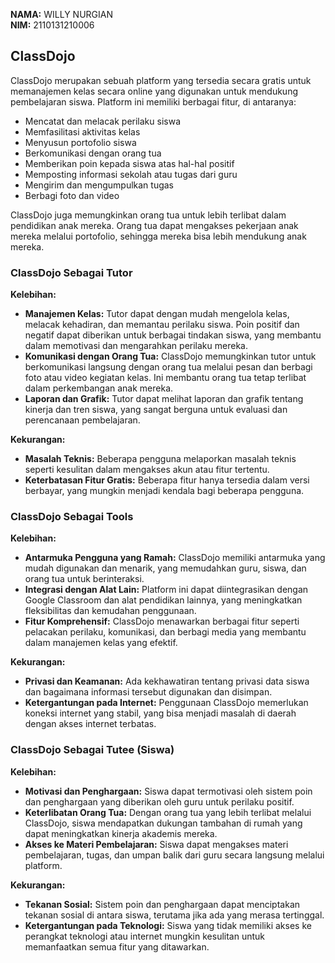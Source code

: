 **NAMA:** WILLY NURGIAN  
**NIM:** 2110131210006

## ClassDojo

ClassDojo merupakan sebuah platform yang tersedia secara gratis untuk memanajemen kelas secara online yang digunakan untuk mendukung pembelajaran siswa. Platform ini memiliki berbagai fitur, di antaranya:

- Mencatat dan melacak perilaku siswa
- Memfasilitasi aktivitas kelas
- Menyusun portofolio siswa
- Berkomunikasi dengan orang tua
- Memberikan poin kepada siswa atas hal-hal positif
- Memposting informasi sekolah atau tugas dari guru
- Mengirim dan mengumpulkan tugas
- Berbagi foto dan video

ClassDojo juga memungkinkan orang tua untuk lebih terlibat dalam pendidikan anak mereka. Orang tua dapat mengakses pekerjaan anak mereka melalui portofolio, sehingga mereka bisa lebih mendukung anak mereka.

### ClassDojo Sebagai Tutor

**Kelebihan:**

- **Manajemen Kelas:** Tutor dapat dengan mudah mengelola kelas, melacak kehadiran, dan memantau perilaku siswa. Poin positif dan negatif dapat diberikan untuk berbagai tindakan siswa, yang membantu dalam memotivasi dan mengarahkan perilaku mereka.
- **Komunikasi dengan Orang Tua:** ClassDojo memungkinkan tutor untuk berkomunikasi langsung dengan orang tua melalui pesan dan berbagi foto atau video kegiatan kelas. Ini membantu orang tua tetap terlibat dalam perkembangan anak mereka.
- **Laporan dan Grafik:** Tutor dapat melihat laporan dan grafik tentang kinerja dan tren siswa, yang sangat berguna untuk evaluasi dan perencanaan pembelajaran.

**Kekurangan:**

- **Masalah Teknis:** Beberapa pengguna melaporkan masalah teknis seperti kesulitan dalam mengakses akun atau fitur tertentu.
- **Keterbatasan Fitur Gratis:** Beberapa fitur hanya tersedia dalam versi berbayar, yang mungkin menjadi kendala bagi beberapa pengguna.

### ClassDojo Sebagai Tools

**Kelebihan:**

- **Antarmuka Pengguna yang Ramah:** ClassDojo memiliki antarmuka yang mudah digunakan dan menarik, yang memudahkan guru, siswa, dan orang tua untuk berinteraksi.
- **Integrasi dengan Alat Lain:** Platform ini dapat diintegrasikan dengan Google Classroom dan alat pendidikan lainnya, yang meningkatkan fleksibilitas dan kemudahan penggunaan.
- **Fitur Komprehensif:** ClassDojo menawarkan berbagai fitur seperti pelacakan perilaku, komunikasi, dan berbagi media yang membantu dalam manajemen kelas yang efektif.

**Kekurangan:**

- **Privasi dan Keamanan:** Ada kekhawatiran tentang privasi data siswa dan bagaimana informasi tersebut digunakan dan disimpan.
- **Ketergantungan pada Internet:** Penggunaan ClassDojo memerlukan koneksi internet yang stabil, yang bisa menjadi masalah di daerah dengan akses internet terbatas.

### ClassDojo Sebagai Tutee (Siswa)

**Kelebihan:**

- **Motivasi dan Penghargaan:** Siswa dapat termotivasi oleh sistem poin dan penghargaan yang diberikan oleh guru untuk perilaku positif.
- **Keterlibatan Orang Tua:** Dengan orang tua yang lebih terlibat melalui ClassDojo, siswa mendapatkan dukungan tambahan di rumah yang dapat meningkatkan kinerja akademis mereka.
- **Akses ke Materi Pembelajaran:** Siswa dapat mengakses materi pembelajaran, tugas, dan umpan balik dari guru secara langsung melalui platform.

**Kekurangan:**

- **Tekanan Sosial:** Sistem poin dan penghargaan dapat menciptakan tekanan sosial di antara siswa, terutama jika ada yang merasa tertinggal.
- **Ketergantungan pada Teknologi:** Siswa yang tidak memiliki akses ke perangkat teknologi atau internet mungkin kesulitan untuk memanfaatkan semua fitur yang ditawarkan.
